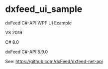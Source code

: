 # dxfeed_ui_sample

dxFeed C#-API WPF UI Example

VS 2019

C# 8.0

dxFeed C#-API 5.9.0

See: https://github.com/dxFeed/dxfeed-net-api

